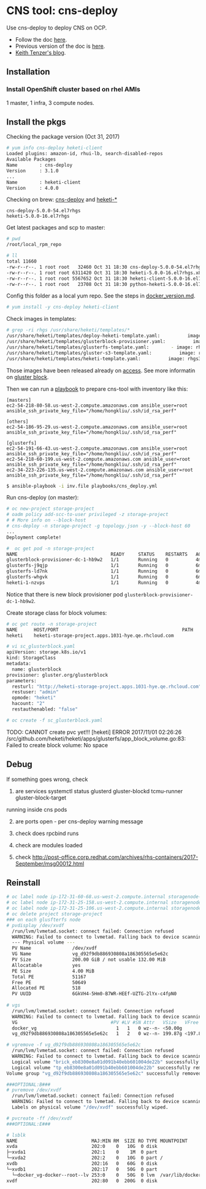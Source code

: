 # CNS tool: cns-deploy

Use cns-deploy to deploy CNS on OCP. 

* Follow the doc [here](https://access.redhat.com/documentation/en-us/red_hat_gluster_storage/3.3/html-single/container-native_storage_for_openshift_container_platform/#chap-Documentation-Red_Hat_Gluster_Storage_Container_Native_with_OpenShift_Platform-Setting_the_environment-Deploy_CNS).
* Previous version of the doc is [here](https://access.redhat.com/documentation/en-us/red_hat_gluster_storage/3.1/html/container-native_storage_for_openshift_container_platform_3.4/ch04s02).
* [Keith Tenzer's blog](https://keithtenzer.com/2017/03/29/storage-for-containers-using-container-native-storage-part-iii/).

## Installation

### Install OpenShift cluster based on rhel AMIs
1 master, 1 infra, 3 compute nodes.

## Install the pkgs

Checking the package version (Oct 31, 2017)

```sh
# yum info cns-deploy heketi-client
Loaded plugins: amazon-id, rhui-lb, search-disabled-repos
Available Packages
Name        : cns-deploy
Version     : 3.1.0
...
Name        : heketi-client
Version     : 4.0.0
```

Checking on brew: [cns-deploy](https://brewweb.engineering.redhat.com/brew/packageinfo?packageID=61728) and [heketi-*]( https://brewweb.engineering.redhat.com/brew/packageinfo?packageID=54317)

```
cns-deploy-5.0.0-54.el7rhgs
heketi-5.0.0-16.el7rhgs
```

Get latest packages and scp to master:

```sh
# pwd
/root/local_rpm_repo

# ll
total 11660
-rw-r--r--. 1 root root   32460 Oct 31 18:30 cns-deploy-5.0.0-54.el7rhgs.x86_64.rpm
-rw-r--r--. 1 root root 6311420 Oct 31 18:30 heketi-5.0.0-16.el7rhgs.x86_64.rpm
-rw-r--r--. 1 root root 5567652 Oct 31 18:30 heketi-client-5.0.0-16.el7rhgs.x86_64.rpm
-rw-r--r--. 1 root root   23708 Oct 31 18:30 python-heketi-5.0.0-16.el7rhgs.x86_64.rpm
```

Config this folder as a local yum repo. See the steps in [docker_version.md](../fix/docker_version.md).

```sh
# yum install -y cns-deploy heketi-client
```

Check images in templates:

```sh
# grep -ri rhgs /usr/share/heketi/templates/*
/usr/share/heketi/templates/deploy-heketi-template.yaml:          image: rhgs3/rhgs-volmanager-rhel7:3.3.0-362
/usr/share/heketi/templates/glusterblock-provisioner.yaml:          image: rhgs3/rhgs-gluster-block-prov-rhel7:3.3.0-362
/usr/share/heketi/templates/glusterfs-template.yaml:        - image: rhgs3/rhgs-server-rhel7:3.3.0-362
/usr/share/heketi/templates/gluster-s3-template.yaml:          image: rhgs3/rhgs-s3-server-rhel7:3.3.0-362
/usr/share/heketi/templates/heketi-template.yaml:          image: rhgs3/rhgs-volmanager-rhel7:3.3.0-362
```

Those images have been released already on [access](https://access.redhat.com/containers/#/search/rhgs3). See more informatin on [gluster block](https://github.com/gluster/gluster-block).

Then we can run a [playbook](../playbooks#prepare-cns-deploy-tool) to prepare cns-tool with inventory like this:

```
[masters]
ec2-54-218-80-58.us-west-2.compute.amazonaws.com ansible_user=root ansible_ssh_private_key_file="/home/hongkliu/.ssh/id_rsa_perf"

[others]
ec2-54-186-95-29.us-west-2.compute.amazonaws.com ansible_user=root ansible_ssh_private_key_file="/home/hongkliu/.ssh/id_rsa_perf"

[glusterfs]
ec2-54-191-66-43.us-west-2.compute.amazonaws.com ansible_user=root ansible_ssh_private_key_file="/home/hongkliu/.ssh/id_rsa_perf"
ec2-54-218-60-199.us-west-2.compute.amazonaws.com ansible_user=root ansible_ssh_private_key_file="/home/hongkliu/.ssh/id_rsa_perf"
ec2-34-223-226-135.us-west-2.compute.amazonaws.com ansible_user=root ansible_ssh_private_key_file="/home/hongkliu/.ssh/id_rsa_perf"
```

```sh
$ ansible-playbook -i inv.file playbooks/cns_deploy.yml
```

Run cns-deploy (on master):

```sh
# oc new-project storage-project
# oadm policy add-scc-to-user privileged -z storage-project
# # More info on --block-host
# cns-deploy -n storage-project -g topology.json -y --block-host 60
...
Deployment complete!

#  oc get pod -n storage-project
NAME                                  READY     STATUS    RESTARTS   AGE
glusterblock-provisioner-dc-1-hb9w2   1/1       Running   0          4m
glusterfs-j9qjp                       1/1       Running   0          6m
glusterfs-ld7nk                       1/1       Running   0          6m
glusterfs-whgvk                       1/1       Running   0          6m
heketi-1-nzvps                        1/1       Running   0          4m
```

Notice that there is new block provisioner pod <code>glusterblock-provisioner-dc-1-hb9w2</code>.

Create storage class for block volumes:

```sh
# oc get route -n storage-project 
NAME      HOST/PORT                                             PATH      SERVICES   PORT      TERMINATION   WILDCARD
heketi    heketi-storage-project.apps.1031-hye.qe.rhcloud.com             heketi     <all>                   None

# vi sc_glusterblock.yaml
apiVersion: storage.k8s.io/v1
kind: StorageClass
metadata:
  name: glusterblock
provisioner: gluster.org/glusterblock
parameters:
  resturl: "http://heketi-storage-project.apps.1031-hye.qe.rhcloud.com"
  restuser: "admin"
  opmode: "heketi"
  hacount: "2"
  restauthenabled: "false"

# oc create -f sc_glusterblock.yaml
```

TODO: CANNOT create pvc yet!!!
[heketi] ERROR 2017/11/01 02:26:26 /src/github.com/heketi/heketi/apps/glusterfs/app_block_volume.go:83: Failed to create block volume: No space

## Debug
If something goes wrong, check

1) are services
systemctl status glusterd gluster-blockd tcmu-runner gluster-block-target

running inside cns pods

2) are ports open - per cns-deploy warning message

3) check does rpcbind runs

4) check are modules loaded

5) check http://post-office.corp.redhat.com/archives/rhs-containers/2017-September/msg00012.html


## Reinstall

```sh
# oc label node ip-172-31-60-68.us-west-2.compute.internal storagenode-
# oc label node ip-172-31-25-158.us-west-2.compute.internal storagenode-
# oc label node ip-172-31-25-106.us-west-2.compute.internal storagenode-
# oc delete project storage-project
### on each glusfterfs node
# pvdisplay /dev/xvdf
  /run/lvm/lvmetad.socket: connect failed: Connection refused
  WARNING: Failed to connect to lvmetad. Falling back to device scanning.
  --- Physical volume ---
  PV Name               /dev/xvdf
  VG Name               vg_d92f9db886930808a186305565e5e62c
  PV Size               200.00 GiB / not usable 132.00 MiB
  Allocatable           yes 
  PE Size               4.00 MiB
  Total PE              51167
  Free PE               50649
  Allocated PE          518
  PV UUID               6GkVH4-5Hm0-B7WR-HEEf-UZTG-2lYx-c4fpN0
   
# vgs
  /run/lvm/lvmetad.socket: connect failed: Connection refused
  WARNING: Failed to connect to lvmetad. Falling back to device scanning.
  VG                                  #PV #LV #SN Attr   VSize   VFree   
  docker_vg                             1   1   0 wz--n- <50.00g       0 
  vg_d92f9db886930808a186305565e5e62c   1   2   0 wz--n- 199.87g <197.85g

# vgremove -f vg_d92f9db886930808a186305565e5e62c
  /run/lvm/lvmetad.socket: connect failed: Connection refused
  WARNING: Failed to connect to lvmetad. Falling back to device scanning.
  Logical volume "brick_eb8300e8a01d091b40ebb601004de22b" successfully removed
  Logical volume "tp_eb8300e8a01d091b40ebb601004de22b" successfully removed
Volume group "vg_d92f9db886930808a186305565e5e62c" successfully removed

###OPTIONAL:B###
# pvremove /dev/xvdf
  /run/lvm/lvmetad.socket: connect failed: Connection refused
  WARNING: Failed to connect to lvmetad. Falling back to device scanning.
  Labels on physical volume "/dev/xvdf" successfully wiped.

# pvcreate -ff /dev/xvdf
###OPTIONAL:E###

# lsblk 
NAME                           MAJ:MIN RM  SIZE RO TYPE MOUNTPOINT
xvda                           202:0    0   10G  0 disk 
├─xvda1                        202:1    0    1M  0 part 
└─xvda2                        202:2    0   10G  0 part /
xvdb                           202:16   0   60G  0 disk 
└─xvdb1                        202:17   0   50G  0 part 
  └─docker_vg-docker--root--lv 253:0    0   50G  0 lvm  /var/lib/docker
xvdf                           202:80   0  200G  0 disk 

```



